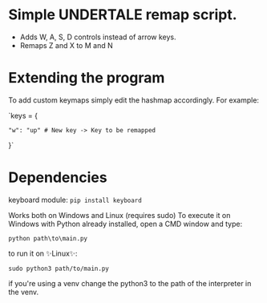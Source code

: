 # Simple UNDERTALE remap script.

- Adds W, A, S, D controls instead of arrow keys.
- Remaps Z and X to M and N

# Extending the program

To add custom keymaps simply edit the hashmap accordingly.
For example:

`keys = {

    "w": "up" # New key -> Key to be remapped

}`

# Dependencies
keyboard module: `pip install keyboard`

Works both on Windows and Linux (requires sudo)
To execute it on Windows with Python already installed, open a CMD window and type:

`python path\to\main.py`

to run it on ✨Linux✨:

`sudo python3 path/to/main.py`

if you're using a venv change the python3 to the path of the interpreter in the venv.
